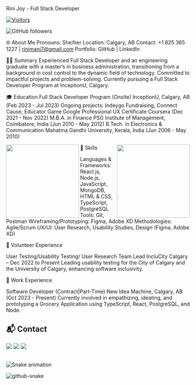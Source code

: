 
Rini Joy - Full Stack Developer


[![Visitors](https://api.visitorbadge.io/api/visitors?path=RiniJ7&label=Visitor%20Badge&labelColor=%232ccce4&countColor=%23263759)](https://visitorbadge.io/status?path=RiniJ7)

![GitHub followers](https://img.shields.io/github/followers/RiniJ7?style=for-the-badge)



🌐 About Me
Pronouns: She/her
Location: Calgary, AB
Contact: +1 825 365 1227 | rinimani7@gmail.com
Portfolio: GitHub | LinkedIn



👩‍💻 Summary
Experienced Full Stack Developer and an engineering graduate with a master’s in business administration, transitioning from a background in cost control to the dynamic field of technology. Committed to impactful projects and problem-solving. Currently pursuing a Full Stack Developer Program at InceptionU, Calgary.



🎓 Education
Full Stack Developer Program (Onsite)
InceptionU, Calgary, AB (Feb 2023 - Jul 2023)
Ongoing projects: Indeygo Fundraising, Connect Cause, Educator Game
Google Professional UX Certificate
Coursera (Dec 2021 - Nov 2022)
M.B.A. in Finance
PSG Institute of Management, Coimbatore, India (Jun 2010 - May 2012)
B.Tech. in Electronics & Communication
Mahatma Gandhi University, Kerala, India (Jun 2006 - May 2010)


<a href="https://github.com/RiniJ7/github-readme-stats">
  <img height=200 align="left" src="https://github-readme-stats.vercel.app/api?username=RiniJ7&show_icons=true&theme=radical" />
</a>
<a href="https://github.com/RiniJ7/convoychat">
  <img height=200 align="right" src="https://github-readme-stats.vercel.app/api/top-langs?username=RiniJ7&layout=compact&langs_count=8&card_width=320&show_icons=true&theme=radical" />
</a>



🚀 Skills
<p>Languages & Frameworks: React.js, Node.js, JavaScript, MongoDB, HTML & CSS, TypeScript, PostgreSQL
Tools: Git, Postman
Wireframing/Prototyping: Figma, Adobe XD
Methodologies: Agile/Scrum
UX/UI: User Research, Usability Studies, Design (Figma, Adobe XD)
</p>



🤝 Volunteer Experience
<p>User Testing/Usability Testing/ User Research Team Lead
IncluCity Calgary – Dec 2022 to Present
Leading usability testing for the City of Calgary and the University of Calgary, enhancing software inclusivity.
</p>

💼 Work Experience
<p>Software Developer (Contract|Part-Time)
New Idea Machine, Calgary, AB (Oct 2023 - Present)
Currently involved in empathizing, ideating, and prototyping a Grocery Application using TypeScript, React, PostgreSQL, and Node.
</p>

## 📬 Contact 
<div> 
  <a href="https://www.linkedin.com/in/rini-joy-5957a437/" target="_blank"><img src="https://img.shields.io/badge/-LinkedIn-%230077B5?style=for-the-badge&logo=linkedin&logoColor=white" target="_blank"></a> 
  <a href="https://twitter.com/rinimani7" target="_blank"><img src="https://img.shields.io/badge/-Twitter-%23EA4335?style=for-the-badge&logo=twitter&logoColor=white" target="_blank"></a>
  <a href = "mailto: rinimani7@gmail.com"><img src="https://img.shields.io/badge/-Gmail-%23333?style=for-the-badge&logo=gmail&logoColor=white" target="_blank"></a>
 </br>
</br>
 
  ![Snake animation](https://github.com/eagrundy/eagrundy/blob/output/github-contribution-grid-snake.svg)
 
</div>


<picture>
  <source media="(prefers-color-scheme: dark)" srcset="github-snake-dark.svg" />
  <source media="(prefers-color-scheme: light)" srcset="github-snake.svg" />
  <img alt="github-snake" src="github-snake.svg" />
</picture>


